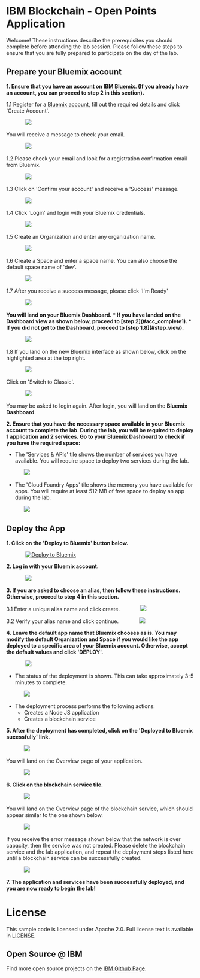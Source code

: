 # IBM Blockchain - Open Points Application

Welcome! These instructions describe the prerequisites you should complete before attending the lab session. Please follow these steps to ensure that you are fully 
prepared to participate on the day of the lab.


## Prepare your Bluemix account

<b>1. Ensure that you have an account on [IBM Bluemix](https://console.ng.bluemix.net). (If you already have an account, you can proceed to step 2 in this section). </b>

  1.1 Register for a [Bluemix account](https://console.ng.bluemix.net/registration/), fill out the required details and click 'Create Account'.

&nbsp;&nbsp;&nbsp;&nbsp;&nbsp;&nbsp;&nbsp;&nbsp;&nbsp;&nbsp;&nbsp;&nbsp; ![](readme_images/register.PNG)

   You will receive a message to check your email.

&nbsp;&nbsp;&nbsp;&nbsp;&nbsp;&nbsp;&nbsp;&nbsp;&nbsp;&nbsp;&nbsp;&nbsp; ![](readme_images/chkmail.PNG)

   1.2 Please check your email and look for a registration confirmation email from Bluemix.

&nbsp;&nbsp;&nbsp;&nbsp;&nbsp;&nbsp;&nbsp;&nbsp;&nbsp;&nbsp;&nbsp;&nbsp; ![](readme_images/mailmsg.PNG)


   1.3 Click on 'Confirm your account' and receive a 'Success' message.

&nbsp;&nbsp;&nbsp;&nbsp;&nbsp;&nbsp;&nbsp;&nbsp;&nbsp;&nbsp;&nbsp;&nbsp;  ![](readme_images/success.PNG)


   1.4 Click 'Login' and login with your Bluemix credentials.

&nbsp;&nbsp;&nbsp;&nbsp;&nbsp;&nbsp;&nbsp;&nbsp;&nbsp;&nbsp;&nbsp;&nbsp;  ![](readme_images/logmail.PNG)
   


   1.5 Create an Organization and enter any organization name.

&nbsp;&nbsp;&nbsp;&nbsp;&nbsp;&nbsp;&nbsp;&nbsp;&nbsp;&nbsp;&nbsp;&nbsp; ![](readme_images/orgmail1.PNG)



   1.6 Create a Space and enter a space name. You can also choose the default space name of 'dev'.

&nbsp;&nbsp;&nbsp;&nbsp;&nbsp;&nbsp;&nbsp;&nbsp;&nbsp;&nbsp;&nbsp;&nbsp; ![](readme_images/spacemail.PNG)
   


   1.7 After you receive a success message, please click 'I'm Ready'

&nbsp;&nbsp;&nbsp;&nbsp;&nbsp;&nbsp;&nbsp;&nbsp;&nbsp;&nbsp;&nbsp;&nbsp; ![](readme_images/summary_success.PNG)
 
<b>
 You will land on your Bluemix Dashboard. 
 * If you have landed on the Dashboard view as shown below, proceed to [step 2](#acc_complete1).
 * If you did not get to the Dashboard, proceed to [step 1.8](#step_view). 
</b>

&nbsp;&nbsp;&nbsp;&nbsp;&nbsp;&nbsp;&nbsp;&nbsp;&nbsp;&nbsp;&nbsp;&nbsp; ![](readme_images/dashboard.PNG)


<a name="step_view">
   1.8 If you land on the new Bluemix interface as shown below,</a> click on the highlighted area at the top right.

&nbsp;&nbsp;&nbsp;&nbsp;&nbsp;&nbsp;&nbsp;&nbsp;&nbsp;&nbsp;&nbsp;&nbsp; ![](readme_images/newview1.PNG)   

 Click on 'Switch to Classic'.

&nbsp;&nbsp;&nbsp;&nbsp;&nbsp;&nbsp;&nbsp;&nbsp;&nbsp;&nbsp;&nbsp;&nbsp; ![](readme_images/newview2.PNG)  

You may be asked to login again. After login, you will land on the <b>Bluemix Dashboard</b>.



<a name="acc_complete">
<a name="acc_complete1">
<b> 2. Ensure that you have the necessary space available in your Bluemix account to complete the lab. During the lab, you will be required to deploy 1 application and 2 services.  Go to your Bluemix Dashboard to check if you have the required space: </b></a></a>
  
   * The 'Services & APIs' tile shows the number of services you have available. You will require space to deploy two services during the lab. 

&nbsp;&nbsp;&nbsp;&nbsp;&nbsp;&nbsp;&nbsp;&nbsp;&nbsp;&nbsp;&nbsp;&nbsp;![](readme_images/services2.PNG)

   * The 'Cloud Foundry Apps' tile shows the memory you have available for apps. You will require at least 512 MB of free space to deploy an app during the lab. 

&nbsp;&nbsp;&nbsp;&nbsp;&nbsp;&nbsp;&nbsp;&nbsp;&nbsp;&nbsp;&nbsp;&nbsp;![](readme_images/services1.PNG)

## Deploy the App

<b>1. Click on the 'Deploy to Bluemix' button below.</b>

&nbsp;&nbsp;&nbsp;&nbsp;&nbsp;&nbsp;&nbsp;&nbsp;&nbsp;&nbsp;&nbsp;&nbsp; [![Deploy to Bluemix](https://bluemix.net/deploy/button.png)](https://bluemix.net/deploy?repository=https://github.com/apiBlockchain/GscLabBlockchainApp.git)

<b>2. Log in with your Bluemix account.</b>

&nbsp;&nbsp;&nbsp;&nbsp;&nbsp;&nbsp;&nbsp;&nbsp;&nbsp;&nbsp;&nbsp;&nbsp; ![](readme_images/deploy.PNG)

<b>3. If you are asked to choose an alias, then follow these instructions. Otherwise, proceed to step 4 in this section. </b>

3.1 Enter a unique alias name and click create.
&nbsp;&nbsp;&nbsp;&nbsp;&nbsp;&nbsp;&nbsp;&nbsp;&nbsp;&nbsp;&nbsp;&nbsp; ![](readme_images/alias.PNG)


3.2 Verify your alias name and click continue.
&nbsp;&nbsp;&nbsp;&nbsp;&nbsp;&nbsp;&nbsp;&nbsp;&nbsp;&nbsp;&nbsp;&nbsp; ![](readme_images/cont.PNG)


<b>4.  Leave the default app name that Bluemix chooses as is. You may modify the default Organization 
and Space if you would like the app deployed to a specific area of your Bluemix account. Otherwise, accept the default values
and click 'DEPLOY'.</b>

&nbsp;&nbsp;&nbsp;&nbsp;&nbsp;&nbsp;&nbsp;&nbsp;&nbsp;&nbsp;&nbsp;&nbsp; ![](readme_images/deploy1.PNG)


* The status of the deployment is shown. This can take approximately 3-5 minutes to complete.

&nbsp;&nbsp;&nbsp;&nbsp;&nbsp;&nbsp;&nbsp;&nbsp;&nbsp;&nbsp;&nbsp;&nbsp;![](readme_images/createproject.PNG)

* The deployment process performs the following actions:
  - Creates a Node JS application
  - Creates a blockchain service

<b>5. After the deployment has completed, click on the 'Deployed to Bluemix sucessfully' link. </b>

&nbsp;&nbsp;&nbsp;&nbsp;&nbsp;&nbsp;&nbsp;&nbsp;&nbsp;&nbsp;&nbsp;&nbsp;![](readme_images/res.PNG)

You will land on the Overview page of your application. 

&nbsp;&nbsp;&nbsp;&nbsp;&nbsp;&nbsp;&nbsp;&nbsp;&nbsp;&nbsp;&nbsp;&nbsp;![](readme_images/yourapp.PNG)


<b>6. Click on the blockchain service tile.</b>

&nbsp;&nbsp;&nbsp;&nbsp;&nbsp;&nbsp;&nbsp;&nbsp;&nbsp;&nbsp;&nbsp;&nbsp;![](readme_images/launchBlockchainService.png)

You will land on the Overview page of the blockchain service, which should appear similar to the one shown below.  

&nbsp;&nbsp;&nbsp;&nbsp;&nbsp;&nbsp;&nbsp;&nbsp;&nbsp;&nbsp;&nbsp;&nbsp;![](readme_images/correctBlockchainLaunch.png)

If you receive the error message shown below that the network is over capacity, then the service was not created. 
Please delete the blockchain service and the lab application, and repeat the deployment steps listed here until a blockchain
service can be successfully created. 

&nbsp;&nbsp;&nbsp;&nbsp;&nbsp;&nbsp;&nbsp;&nbsp;&nbsp;&nbsp;&nbsp;&nbsp;![](readme_images/overcapacity.png)



<b>7. The application and services have been successfully deployed, and you are now ready to begin the lab!</b>


# License

  This sample code is licensed under Apache 2.0.
  Full license text is available in [LICENSE](LICENSE).



## Open Source @ IBM

  Find more open source projects on the
  [IBM Github Page](http://ibm.github.io/).

